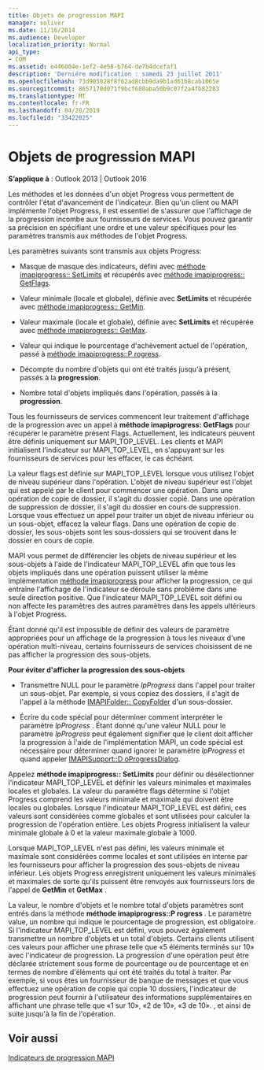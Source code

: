 ```yaml
---
title: Objets de progression MAPI
manager: soliver
ms.date: 11/16/2014
ms.audience: Developer
localization_priority: Normal
api_type:
- COM
ms.assetid: e446004e-1ef2-4e58-b764-de7b4dcefaf1
description: 'Derniére modification : samedi 23 juillet 2011'
ms.openlocfilehash: 73d905028f8f62ad8cbb9da9b1ad61b8cab1065e
ms.sourcegitcommit: 8657170d071f9bcf680aba50b9c07f2a4fb82283
ms.translationtype: MT
ms.contentlocale: fr-FR
ms.lasthandoff: 04/28/2019
ms.locfileid: "33422025"
---
```

# <a name="mapi-progress-objects"></a>Objets de progression MAPI

  
  
**S’applique à** : Outlook 2013 | Outlook 2016 
  
Les méthodes et les données d'un objet Progress vous permettent de contrôler l'état d'avancement de l'indicateur. Bien qu'un client ou MAPI implémente l'objet Progress, il est essentiel de s'assurer que l'affichage de la progression incombe aux fournisseurs de services. Vous pouvez garantir sa précision en spécifiant une ordre et une valeur spécifiques pour les paramètres transmis aux méthodes de l'objet Progress.
  
Les paramètres suivants sont transmis aux objets Progress:
  
- Masque de masque des indicateurs, défini avec [méthode imapiprogress:: SetLimits](imapiprogress-setlimits.md) et récupérés avec [méthode imapiprogress:: GetFlags](imapiprogress-getflags.md).
    
- Valeur minimale (locale et globale), définie avec **SetLimits** et récupérée avec [méthode imapiprogress:: GetMin](imapiprogress-getmin.md).
    
- Valeur maximale (locale et globale), définie avec **SetLimits** et récupérée avec [méthode imapiprogress:: GetMax](imapiprogress-getmax.md).
    
- Valeur qui indique le pourcentage d'achèvement actuel de l'opération, passé à [méthode imapiprogress::P rogress](imapiprogress-progress.md).
    
- Décompte du nombre d'objets qui ont été traités jusqu'à présent, passés à la **progression**.
    
- Nombre total d'objets impliqués dans l'opération, passés à la **progression**.
    
Tous les fournisseurs de services commencent leur traitement d'affichage de la progression avec un appel à **méthode imapiprogress: GetFlags** pour récupérer le paramètre présent Flags. Actuellement, les indicateurs peuvent être définis uniquement sur MAPI_TOP_LEVEL. Les clients et MAPI initialisent l'indicateur sur MAPI_TOP_LEVEL, en s'appuyant sur les fournisseurs de services pour les effacer, le cas échéant. 
  
La valeur flags est définie sur MAPI_TOP_LEVEL lorsque vous utilisez l'objet de niveau supérieur dans l'opération. L'objet de niveau supérieur est l'objet qui est appelé par le client pour commencer une opération. Dans une opération de copie de dossier, il s'agit du dossier copié. Dans une opération de suppression de dossier, il s'agit du dossier en cours de suppression. Lorsque vous effectuez un appel pour traiter un objet de niveau inférieur ou un sous-objet, effacez la valeur flags. Dans une opération de copie de dossier, les sous-objets sont les sous-dossiers qui se trouvent dans le dossier en cours de copie. 
  
MAPI vous permet de différencier les objets de niveau supérieur et les sous-objets à l'aide de l'indicateur MAPI_TOP_LEVEL afin que tous les objets impliqués dans une opération puissent utiliser la même implémentation [méthode imapiprogress](imapiprogressiunknown.md) pour afficher la progression, ce qui entraîne l'affichage de l'indicateur se déroule sans problème dans une seule direction positive. Que l'indicateur MAPI_TOP_LEVEL soit défini ou non affecte les paramètres des autres paramètres dans les appels ultérieurs à l'objet Progress. 
  
Étant donné qu'il est impossible de définir des valeurs de paramètre appropriées pour un affichage de la progression à tous les niveaux d'une opération multi-niveau, certains fournisseurs de services choisissent de ne pas afficher la progression des sous-objets. 
  
 **Pour éviter d'afficher la progression des sous-objets**
  
- Transmettre NULL pour le paramètre _lpProgress_ dans l'appel pour traiter un sous-objet. Par exemple, si vous copiez des dossiers, il s'agit de l'appel à la méthode [IMAPIFolder:: CopyFolder](imapifolder-copyfolder.md) d'un sous-dossier. 
    
- Écrire du code spécial pour déterminer comment interpréter le paramètre _lpProgress_ . Étant donné qu'une valeur NULL pour le paramètre _lpProgress_ peut également signifier que le client doit afficher la progression à l'aide de l'implémentation MAPI, un code spécial est nécessaire pour déterminer quand ignorer le paramètre _lpProgress_ et quand appeler [ IMAPISupport::D oProgressDialog](imapisupport-doprogressdialog.md).
    
Appelez **méthode imapiprogress:: SetLimits** pour définir ou désélectionner l'indicateur MAPI_TOP_LEVEL et définir les valeurs minimales et maximales locales et globales. La valeur du paramètre flags détermine si l'objet Progress comprend les valeurs minimale et maximale qui doivent être locales ou globales. Lorsque l'indicateur MAPI_TOP_LEVEL est défini, ces valeurs sont considérées comme globales et sont utilisées pour calculer la progression de l'opération entière. Les objets Progress initialisent la valeur minimale globale à 0 et la valeur maximale globale à 1000. 
  
Lorsque MAPI_TOP_LEVEL n'est pas défini, les valeurs minimale et maximale sont considérées comme locales et sont utilisées en interne par les fournisseurs pour afficher la progression des sous-objets de niveau inférieur. Les objets Progress enregistrent uniquement les valeurs minimales et maximales de sorte qu'ils puissent être renvoyés aux fournisseurs lors de l'appel de **GetMin** et **GetMax** . 
  
La valeur, le nombre d'objets et le nombre total d'objets paramètres sont entrés dans la méthode **méthode imapiprogress::P rogress** . Le paramètre value, un nombre qui indique le pourcentage de progression, est obligatoire. Si l'indicateur MAPI_TOP_LEVEL est défini, vous pouvez également transmettre un nombre d'objets et un total d'objets. Certains clients utilisent ces valeurs pour afficher une phrase telle que «5 éléments terminés sur 10» avec l'indicateur de progression. La progression d'une opération peut être déclarée strictement sous forme de pourcentage ou de pourcentage et en termes de nombre d'éléments qui ont été traités du total à traiter. Par exemple, si vous êtes un fournisseur de banque de messages et que vous effectuez une opération de copie qui copie 10 dossiers, l'indicateur de progression peut fournir à l'utilisateur des informations supplémentaires en affichant une phrase telle que «1 sur 10», «2 de 10», «3 de 10». , et ainsi de suite jusqu'à la fin de l'opération. 
  
## <a name="see-also"></a>Voir aussi



[Indicateurs de progression MAPI](mapi-progress-indicators.md)

